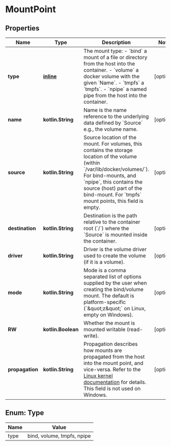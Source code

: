 
# MountPoint

## Properties
Name | Type | Description | Notes
------------ | ------------- | ------------- | -------------
**type** | [**inline**](#Type) | The mount type:  - &#x60;bind&#x60; a mount of a file or directory from the host into the container. - &#x60;volume&#x60; a docker volume with the given &#x60;Name&#x60;. - &#x60;tmpfs&#x60; a &#x60;tmpfs&#x60;. - &#x60;npipe&#x60; a named pipe from the host into the container.  |  [optional]
**name** | **kotlin.String** | Name is the name reference to the underlying data defined by &#x60;Source&#x60; e.g., the volume name.  |  [optional]
**source** | **kotlin.String** | Source location of the mount.  For volumes, this contains the storage location of the volume (within &#x60;/var/lib/docker/volumes/&#x60;). For bind-mounts, and &#x60;npipe&#x60;, this contains the source (host) part of the bind-mount. For &#x60;tmpfs&#x60; mount points, this field is empty.  |  [optional]
**destination** | **kotlin.String** | Destination is the path relative to the container root (&#x60;/&#x60;) where the &#x60;Source&#x60; is mounted inside the container.  |  [optional]
**driver** | **kotlin.String** | Driver is the volume driver used to create the volume (if it is a volume).  |  [optional]
**mode** | **kotlin.String** | Mode is a comma separated list of options supplied by the user when creating the bind/volume mount.  The default is platform-specific (&#x60;\&quot;z\&quot;&#x60; on Linux, empty on Windows).  |  [optional]
**RW** | **kotlin.Boolean** | Whether the mount is mounted writable (read-write).  |  [optional]
**propagation** | **kotlin.String** | Propagation describes how mounts are propagated from the host into the mount point, and vice-versa. Refer to the [Linux kernel documentation](https://www.kernel.org/doc/Documentation/filesystems/sharedsubtree.txt) for details. This field is not used on Windows.  |  [optional]


<a id="Type"></a>
## Enum: Type
Name | Value
---- | -----
type | bind, volume, tmpfs, npipe



